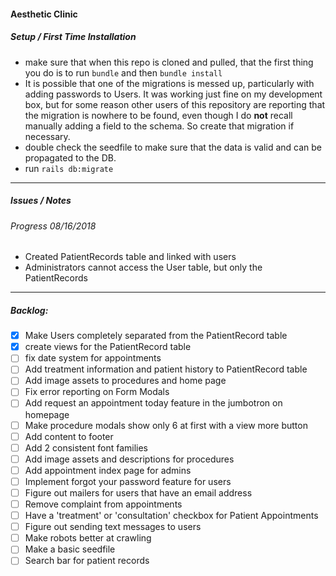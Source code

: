 #### Aesthetic Clinic

##### Setup / First Time Installation

- make sure that when this repo is cloned and pulled, that the first thing you do is to run `bundle` and then `bundle install`
- It is possible that one of the migrations is messed up, particularly with adding passwords to Users. It was working just fine on my development box, but for some reason other users of this repository are reporting that the migration is nowhere to be found, even though I do __not__ recall manually adding a field to the schema. So create that migration if necessary. 
- double check the seedfile to make sure that the data is valid and can be propagated to the DB.
- run `rails db:migrate`

---

##### Issues / Notes

###### Progress 08/16/2018
- Created PatientRecords table and linked with users
- Administrators cannot access the User table, but only the PatientRecords

---

##### Backlog: 

- [x] Make Users completely separated from the PatientRecord table
- [x] create views for the PatientRecord table
- [ ] fix date system for appointments
- [ ] Add treatment information and patient history to PatientRecord table
- [ ] Add image assets to procedures and home page
- [ ] Fix error reporting on Form Modals
- [ ] Add request an appointment today feature in the jumbotron on homepage
- [ ] Make procedure modals show only 6 at first with a view more button
- [ ] Add content to footer
- [ ] Add 2 consistent font families
- [ ] Add image assets and descriptions for procedures
- [ ] Add appointment index page for admins
- [ ] Implement forgot your password feature for users
- [ ] Figure out mailers for users that have an email address
- [ ] Remove complaint from appointments
- [ ] Have a 'treatment' or 'consultation' checkbox for Patient Appointments
- [ ] Figure out sending text messages to users
- [ ] Make robots better at crawling
- [ ] Make a basic seedfile
- [ ] Search bar for patient records

